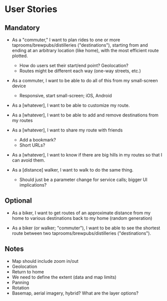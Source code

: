 # User Stories

## Mandatory

* As a "commuter," I want to plan rides to one or more taprooms/brewpubs/distilleries ("destinations"), starting from and ending at an arbitrary location (like home), with the most efficient route plotted.
  * How do users set their start/end point? Geolocation?
  * Routes might be different each way (one-way streets, etc.)

* As a commuter, I want to be able to do all of this from my small-screen device
  * Responsive, start small-screen; iOS, Android

* As a [whatever], I want to be able to customize my route.
* As a [whatever], I want to be able to add and remove destinations from my routes
* As a [whatever], I want to share my route with friends
  * Add a bookmark?
  * Short URLs?
* As a [whatever], I want to know if there are big hills in my routes so that I can avoid them.
* As a [distance] walker, I want to walk to do the same thing.
  * Should just be a parameter change for service calls; bigger UI implications?


## Optional

* As a biker, I want to get routes of an approximate distance from my home to various destinations back to my home (random generation)


* As a biker (or walker; "commuter"), I want to be able to see the shortest route between two taprooms/brewpubs/distilleries ("destinations").

## Notes

* Map should include zoom in/out
* Geolocation
* Return to home
* We need to define the extent (data and map limits)
* Panning
* Rotation
* Basemap, aerial imagery, hybrid? What are the layer options?
